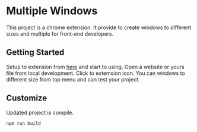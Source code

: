 # Multiple Windows

This project is a chrome extension. It provide to create windows to different sizes and multiple for front-end developers.

## Getting Started

Setup to extension from [here](#) and start to using. Open a website or yours file from local development. Click to extemsion icon. You can windows to different size from top menu and can test your project.

## Customize

Updated project is compile.
```
npm run build
```
